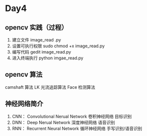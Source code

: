 # Day4 

## opencv 实践（过程）
1. 建立文件 image_read .py
2. 设置可执行权限 sudo chmod +x image_read.py
3. 编写代码 gedit image_read.py
4. 进入终端执行 python imgae_read.py 

## opencv 算法
camshaft 算法
LK 光流追踪算法
Face 检测算法

## 神经网络简介
1. CNN： Convolutional Nerual Network 卷积神经网络       目标识别
2. DNN： Deep Nerual Network 深度神经网络                语音识别
3. RNN： Recurrent Neural Network 循环神经网络           手写识别/语音识别


